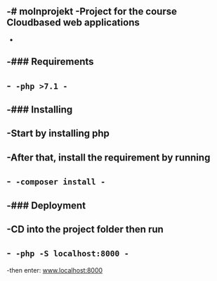 -# molnprojekt
-Project for the course Cloudbased web applications
-
-
-### Requirements
-
-```
-php >7.1
-```
-
-### Installing
-
-Start by installing php 
-
-After that, install the requirement by running
-
-```
-composer install
-```
-
-### Deployment
-
-CD into the project folder then run
-
-```
-php -S localhost:8000
-```
-
-then enter: www.localhost:8000